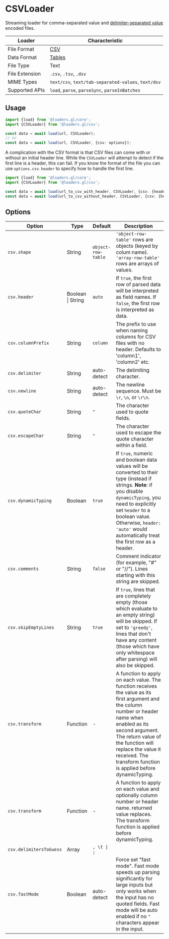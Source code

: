 # CSVLoader

Streaming loader for comma-separated value and [delimiter-separated value](https://en.wikipedia.org/wiki/Delimiter-separated_values) encoded files.

| Loader         | Characteristic                                       |
| -------------- | ---------------------------------------------------- |
| File Format    | [CSV](/docs/modules/csv/formats/csv)                |
| Data Format    | [Tables](/docs/specifications/category-table)       |
| File Type      | Text                                                 |
| File Extension | `.csv`, `.tsv`, `.dsv`                               |
| MIME Types     | `text/csv`, `text/tab-separated-values`, `text/dsv`  |
| Supported APIs | `load`, `parse`, `parseSync`, `parseInBatches`       |

## Usage

```typescript
import {load} from '@loaders.gl/core';
import {CSVLoader} from '@loaders.gl/csv';

const data = await load(url, CSVLoader);
// or
const data = await load(url, CSVLoader, {csv: options});
```

A complication with the CSV format is that CSV files can come with or without an initial header line. While the `CSVLoader` will attempt to detect if the first line is a header, this can fail. If you know the format of the file you can use `options.csv.header` to specify how to handle the first line.

```typescript
import {load} from '@loaders.gl/core';
import {CSVLoader} from '@loaders.gl/csv';

const data = await load(url_to_csv_with_header, CSVLoader, {csv: {header: true});
const data = await load(url_to_csv_without_header, CSVLoader, {csv: {header: false});
```

## Options

| Option                  | Type              | Default            | Description                                                                                                                                                                                                                                                                                     |
| ----------------------- | ----------------- | ------------------ | ----------------------------------------------------------------------------------------------------------------------------------------------------------------------------------------------------------------------------------------------------------------------------------------------- |
| `csv.shape`             | String            | `object-row-table` | `'object-row-table'` rows are objects (keyed by colum name). `'array-row-table'` rows are arrays of values.                                                                                                                                                                                     |
| `csv.header`            | Boolean \| String | `auto`             | If `true`, the first row of parsed data will be interpreted as field names. If `false`, the first row is interpreted as data.                                                                                                                                                                   |
| `csv.columnPrefix`      | String            | `column`           | The prefix to use when naming columns for CSV files with no header. Defaults to 'column1', 'column2' etc.                                                                                                                                                                                       |
| `csv.delimiter`         | String            | auto-detect        | The delimiting character.                                                                                                                                                                                                                                                                       |
| `csv.newline`           | String            | auto-detect        | The newline sequence. Must be `\r`, `\n`, or `\r\n`.                                                                                                                                                                                                                                            |
| `csv.quoteChar`         | String            | `"`                | The character used to quote fields.                                                                                                                                                                                                                                                             |
| `csv.escapeChar`        | String            | `"`                | The character used to escape the quote character within a field.                                                                                                                                                                                                                                |
| `csv.dynamicTyping`     | Boolean           | `true`             | If `true`, numeric and boolean data values will be converted to their type (instead if strings. **Note**: if you disable `dynamicTyping`, you need to explicitly set `header` to a boolean value. Otherwise, `header: 'auto'` would automatically treat the first row as a header.              |
| `csv.comments`          | String            | `false`            | Comment indicator (for example, "#" or "//"). Lines starting with this string are skipped.                                                                                                                                                                                                      |
| `csv.skipEmptyLines`    | String            | `true`             | If `true`, lines that are completely empty (those which evaluate to an empty string) will be skipped. If set to `'greedy'`, lines that don't have any content (those which have only whitespace after parsing) will also be skipped.                                                            |
| `csv.transform`         | Function          | -                  | A function to apply on each value. The function receives the value as its first argument and the column number or header name when enabled as its second argument. The return value of the function will replace the value it received. The transform function is applied before dynamicTyping. |
| `csv.transform`         | Function          | -                  | A function to apply on each value and optionally column number or header name. returned value replaces. The transform function is applied before dynamicTyping.                                                                                                                                 |
| `csv.delimitersToGuess` | Array             | `, \t \| ;`        |                                                                                                                                                                                                                                                                                                 | An array of delimiters to guess from if the `delimiter` option is not set. |
| `csv.fastMode`          | Boolean           | auto-detect        | Force set "fast mode". Fast mode speeds up parsing significantly for large inputs but only works when the input has no quoted fields. Fast mode will be auto enabled if no `"` characters appear in the input.                                                                                  |
